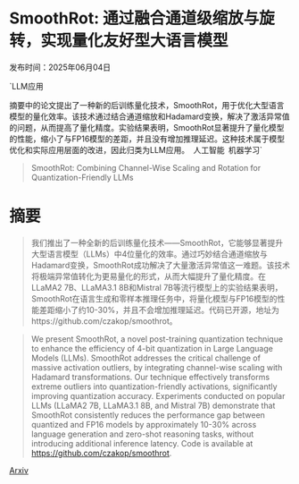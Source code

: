# SmoothRot: 通过融合通道级缩放与旋转，实现量化友好型大语言模型

发布时间：2025年06月04日

`LLM应用

摘要中的论文提出了一种新的后训练量化技术，SmoothRot，用于优化大型语言模型的量化效率。该技术通过结合通道缩放和Hadamard变换，解决了激活异常值的问题，从而提高了量化精度。实验结果表明，SmoothRot显著提升了量化模型的性能，缩小了与FP16模型的差距，并且没有增加推理延迟。这种技术属于模型优化和实际应用层面的改进，因此归类为LLM应用。` `人工智能` `机器学习`

> SmoothRot: Combining Channel-Wise Scaling and Rotation for Quantization-Friendly LLMs

# 摘要

> 我们推出了一种全新的后训练量化技术——SmoothRot，它能够显著提升大型语言模型（LLMs）中4位量化的效率。通过巧妙结合通道缩放与Hadamard变换，SmoothRot成功解决了大量激活异常值这一难题。该技术将极端异常值转化为更易量化的形式，从而大幅提升了量化精度。在LLaMA2 7B、LLaMA3.1 8B和Mistral 7B等流行模型上的实验结果表明，SmoothRot在语言生成和零样本推理任务中，将量化模型与FP16模型的性能差距缩小了约10-30%，并且不会增加推理延迟。代码已开源，地址为https://github.com/czakop/smoothrot。

> We present SmoothRot, a novel post-training quantization technique to enhance the efficiency of 4-bit quantization in Large Language Models (LLMs). SmoothRot addresses the critical challenge of massive activation outliers, by integrating channel-wise scaling with Hadamard transformations. Our technique effectively transforms extreme outliers into quantization-friendly activations, significantly improving quantization accuracy. Experiments conducted on popular LLMs (LLaMA2 7B, LLaMA3.1 8B, and Mistral 7B) demonstrate that SmoothRot consistently reduces the performance gap between quantized and FP16 models by approximately 10-30\% across language generation and zero-shot reasoning tasks, without introducing additional inference latency. Code is available at https://github.com/czakop/smoothrot.

[Arxiv](https://arxiv.org/abs/2506.05413)